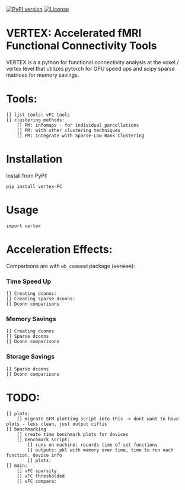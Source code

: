 [![PyPI version](https://badge.fury.io/py/vertex-FC.svg)](https://pypi.org/project/vertex-FC/)
[![License](https://img.shields.io/pypi/l/vertex-FC)](https://pypi.org/project/vertex-FC/)

# VERTEX: Accelerated fMRI Functional Connectivity Tools
VERTEX is a a python for functional connectivity analysis at the voxel / vertex level that utilizes pytorch for GPU speed ups and scipy sparse matrices for memory savings.

# Tools:
	[] list tools: vFC tools
	[] clustering methods:
		[] PM: infomaps - for individual parcellations
		[] PM: with other clustering techniques
		[] PM: integrate with Sparse-Low Rank Clustering

# Installation

Install from PyPI:

```pip install vertex-FC```

# Usage

```
import vertex
```

# Acceleration Effects:
Comparisons are with `wb_command` package (~~version~~):

### Time Speed Up
	[] Creating dconns:
	[] Creating sparse dconns:
	[] Dconn comparisons

### Memory Savings
	[] Creating dconns
	[] Sparse dconns
	[] Dconn comparisons

### Storage Savings
	[] Sparse dconns
	[] Dconn comparisons



# TODO:
	[] plots:
		[] migrate SFM plotting script into this -> dont want to have plots - less clean, just output ciftis
	[] benchmarking
		[] create time benchmark plots for devices
		[] benchmark script:
			[] runs on machine: records time of set functions
			[] outputs: pkl with memory over time, time to run each function, device info
			[] plots: 
	[] main:
		[] vFC sparsity
		[] vFC thresholded
		[] vFC compare: 
